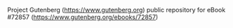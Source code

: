 Project Gutenberg (https://www.gutenberg.org) public repository
for eBook #72857 (https://www.gutenberg.org/ebooks/72857)
